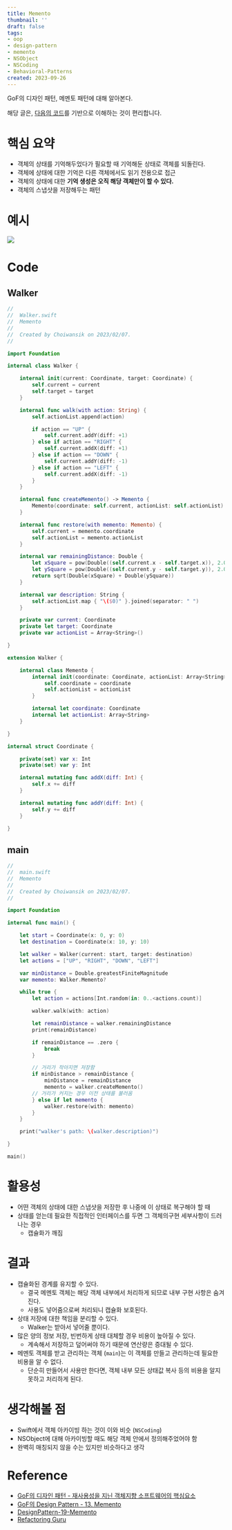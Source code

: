 ```yaml
---
title: Memento
thumbnail: ''
draft: false
tags:
- oop
- design-pattern
- memento
- NSObject
- NSCoding
- Behavioral-Patterns
created: 2023-09-26
---
```


GoF의 디자인 패턴, 메멘토 패턴에 대해 알아본다.

해당 글은, [다음의 코드](https://github.com/wansook0316/DesignPattern-19-Memento)를 기반으로 이해하는 것이 편리합니다.

# 핵심 요약

* 객체의 상태를 기억해두었다가 필요할 때 기억해둔 상태로 객체를 되돌린다.
* 객체에 상태에 대한 기억은 다른 객체에서도 읽기 전용으로 접근
* 객체의 상태에 대한 **기억 생성은 오직 해당 객체만이 할 수 있다.**
* 객체의 스냅샷을 저장해두는 패턴

# 예시

![](DesignPattern_21_Memento_0.png)

# Code

## Walker

````swift
//
//  Walker.swift
//  Memento
//
//  Created by Choiwansik on 2023/02/07.
//

import Foundation

internal class Walker {

    internal init(current: Coordinate, target: Coordinate) {
        self.current = current
        self.target = target
    }

    internal func walk(with action: String) {
        self.actionList.append(action)

        if action == "UP" {
            self.current.addY(diff: +1)
        } else if action == "RIGHT" {
            self.current.addX(diff: +1)
        } else if action == "DOWN" {
            self.current.addY(diff: -1)
        } else if action == "LEFT" {
            self.current.addX(diff: -1)
        }
    }

    internal func createMemento() -> Memento {
        Memento(coordinate: self.current, actionList: self.actionList)
    }

    internal func restore(with memento: Memento) {
        self.current = memento.coordinate
        self.actionList = memento.actionList
    }

    internal var remainingDistance: Double {
        let xSquare = pow(Double((self.current.x - self.target.x)), 2.0)
        let ySquare = pow(Double((self.current.y - self.target.y)), 2.0)
        return sqrt(Double(xSquare) + Double(ySquare))
    }

    internal var description: String {
        self.actionList.map { "\($0)" }.joined(separator: " ")
    }

    private var current: Coordinate
    private let target: Coordinate
    private var actionList = Array<String>()

}

extension Walker {

    internal class Memento {
        internal init(coordinate: Coordinate, actionList: Array<String>) {
            self.coordinate = coordinate
            self.actionList = actionList
        }

        internal let coordinate: Coordinate
        internal let actionList: Array<String>
    }

}

internal struct Coordinate {

    private(set) var x: Int
    private(set) var y: Int

    internal mutating func addX(diff: Int) {
        self.x += diff
    }

    internal mutating func addY(diff: Int) {
        self.y += diff
    }

}

````

## main

````swift
//
//  main.swift
//  Memento
//
//  Created by Choiwansik on 2023/02/07.
//

import Foundation

internal func main() {

    let start = Coordinate(x: 0, y: 0)
    let destination = Coordinate(x: 10, y: 10)

    let walker = Walker(current: start, target: destination)
    let actions = ["UP", "RIGHT", "DOWN", "LEFT"]

    var minDistance = Double.greatestFiniteMagnitude
    var memento: Walker.Memento?

    while true {
        let action = actions[Int.random(in: 0..<actions.count)]

        walker.walk(with: action)

        let remainDistance = walker.remainingDistance
        print(remainDistance)

        if remainDistance == .zero {
            break
        }

        // 거리가 작아지면 저장함
        if minDistance > remainDistance {
            minDistance = remainDistance
            memento = walker.createMemento()
        // 거리가 커지는 경우 이전 상태를 불러옴
        } else if let memento {
            walker.restore(with: memento)
        }
    }

    print("walker's path: \(walker.description)")

}

main()
````

# 활용성

* 어떤 객체의 상태에 대한 스냅샷을 저장한 후 나중에 이 상태로 복구해야 할 때
* 상태를 얻는데 필요한 직접적인 인터페이스를 두면 그 객체의구현 세부사항이 드러나는 경우
  * 캡슐화가 깨짐

# 결과

* 캡슐화된 경계를 유지할 수 있다.
  * 결국 메멘토 객체는 해당 객체 내부에서 처리하게 되므로 내부 구현 사항은 숨겨진다.
  * 사용도 넣어줌으로써 처리되니 캡슐화 보호된다.
* 상태 저장에 대한 책임을 분리할 수 있다.
  * Walker는 받아서 넣어줄 뿐이다.
* 많은 양의 정보 저장, 빈번하게 상태 대체할 경우 비용이 높아질 수 있다.
  * 계속해서 저장하고 덮어써야 하기 때문에 연산량은 증대될 수 있다.
* 메멘토 객체를 받고 관리하는 객체 (`main`)는 이 객체를 만들고 관리하는데 필요한 비용을 알 수 없다.
  * 단순히 만들어서 사용만 한다면, 객체 내부 모든 상태값 복사 등의 비용을 알지못하고 처리하게 된다.

# 생각해볼 점

* Swift에서 객체 아카이빙 하는 것이 이와 비슷 (`NSCoding`)
* NSObject에 대해 아카이빙할 때도 해당 객체 안에서 정의해주었어야 함
* 완벽히 매칭되지 않을 수는 있지만 비슷하다고 생각

# Reference

* [GoF의 디자인 패턴 - 재사용성을 지닌 객체지향 소프트웨어의 핵심요소](http://www.yes24.com/Product/Goods/17525598)
* [GoF의 Design Pattern - 13. Memento](https://www.youtube.com/watch?v=l8SfShTTiNY&list=PLe6NQuuFBu7FhPfxkjDd2cWnTy2y_w_jZ&index=13)
* [DesignPattern-19-Memento](https://github.com/wansook0316/DesignPattern-19-Memento)
* [Refactoring Guru](https://refactoring.guru/design-patterns)
